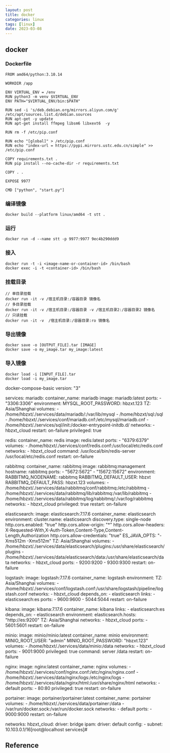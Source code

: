 ```yaml
---
layout: post
title: docker
categories: linux
tags: [linux]
date: 2023-03-08
---
```


## docker

### Dockerfile

    FROM amd64/python:3.10.14

    WORKDIR /app

    ENV VIRTUAL_ENV = /env
    RUN python3 -m venv $VIRTUAL_ENV
    ENV PATH="$VIRTUAL_ENV/bin:$PATH"

    RUN sed -i 's/deb.debian.org/mirrors.aliyun.com/g' /etc/apt/sources.list.d/debian.sources
    RUN apt-get -y update
    RUN apt-get install ffmpeg libsm6 libxext6  -y

    RUN rm -f /etc/pip.conf

    RUN echo "[global]" > /etc/pip.conf
    RUN echo "index-url = https://pypi.mirrors.ustc.edu.cn/simple" >> /etc/pip.conf

    COPY requirements.txt .
    RUN pip install --no-cache-dir -r requirements.txt

    COPY . .

    EXPOSE 9977

    CMD ["python", "start.py"]

### 编译镜像

    docker build --platform linux/amd64 -t stt .

### 运行

    docker run -d --name stt -p 9977:9977 9ec4b290ddd9

### 接入

    docker run -t -i <image-name-or-container-id> /bin/bash
    docker exec -i -t <container-id> /bin/bash

### 挂载目录
    // 单目录挂载
    docker run -it -v /宿主机目录:/容器目录 镜像名
    // 多目录挂载
    docker run -it -v /宿主机目录:/容器目录 -v /宿主机目录2:/容器目录2 镜像名
    // 只读挂载
    docker run -it -v  /宿主机目录:/容器目录:ro 镜像名

### 导出镜像

    docker save -o [OUTPUT_FILE].tar [IMAGE]
    docker save -o my_image.tar my_image:latest

### 导入镜像

    docker load -i [INPUT_FILE].tar
    docker load -i my_image.tar

docker-compose-basic
    version: "3"

services:
  mariadb:
    container_name: mariadb
    image: mariadb:latest
    ports:
      - "3306:3306"
    environment:
      MYSQL_ROOT_PASSWORD: hbzxt.123
      TZ: Asia/Shanghai
    volumes:
      - /home/hbzxt/./services/data/mariadb/:/var/lib/mysql
      - /home/hbzxt/sql:/sql
      - /home/hbzxt/./services/conf/mariadb.cnf:/etc/mysql/mariadb.cnf
      - /home/hbzxt/./services/sql/init:/docker-entrypoint-initdb.d/
    networks:
      - hbzxt_cloud
    restart: on-failure
    privileged: true

  redis:
    container_name: redis
    image: redis:latest
    ports:
      - "6379:6379"
    volumes:
      - /home/hbzxt/./services/conf/redis.conf:/usr/local/etc/redis.conf
    networks:
      - hbzxt_cloud
    command: /usr/local/bin/redis-server /usr/local/etc/redis.conf
    restart: on-failure

  rabbitmq:
    container_name: rabbitmq
    image: rabbitmq:management
    hostname: rabbitmq
    ports:
      - "5672:5672"
      - "15672:15672"
    environment:
      RABBITMQ_NODENAME: rabbitmq
      RABBITMQ_DEFAULT_USER: hbzxt
      RABBITMQ_DEFAULT_PASS: hbzxt.123
    volumes:
      - /home/hbzxt/./services/data/rabbitmq/conf/rabbitmq:/etc/rabbitmq
      - /home/hbzxt/./services/data/rabbitmq/lib/rabbitmq:/var/lib/rabbitmq
      - /home/hbzxt/./services/data/rabbitmq/log/rabbitmq/:/var/log/rabbitmq
    networks:
      - hbzxt_cloud
    privileged: true
    restart: on-failure

  elasticsearch:
    image: elasticsearch:7.17.6
    container_name: elasticsearch
    environment:
      cluster.name: elasticsearch
      discovery.type: single-node
      http.cors.enabled: "true"
      http.cors.allow-origin: "*"
      http.cors.allow-headers: X-Requested-With,X-Auth-Token,Content-Type,Content-Length,Authorization
      http.cors.allow-credentials: "true"
      ES_JAVA_OPTS: "-Xms512m -Xmx512m"
      TZ: Asia/Shanghai
    volumes:
      - /home/hbzxt/./services/data/elasticsearch/plugins:/usr/share/elasticsearch/plugins
      - /home/hbzxt/./services/data/elasticsearch/data:/usr/share/elasticsearch/data
    networks:
      - hbzxt_cloud
    ports:
      - 9200:9200
      - 9300:9300
    restart: on-failure

  logstash:
    image: logstash:7.17.6
    container_name: logstash
    environment:
      TZ: Asia/Shanghai
    volumes:
      - /home/hbzxt/./services/conf/logstash.conf:/usr/share/logstash/pipeline/logstash.conf
    networks:
      - hbzxt_cloud
    depends_on:
      - elasticsearch
    links:
      - elasticsearch:es
    ports:
      - 9600:9600
      - 5044:5044
    restart: on-failure

  kibana:
    image: kibana:7.17.6
    container_name: kibana
    links:
      - elasticsearch:es
    depends_on:
      - elasticsearch
    environment:
      elasticsearch.hosts: "http://es:9200"
      TZ: Asia/Shanghai
    networks:
      - hbzxt_cloud
    ports:
      - 5601:5601
    restart: on-failure

  minio:
    image: minio/minio:latest
    container_name: minio
    environment:
      MINIO_ROOT_USER: "admin"
      MINIO_ROOT_PASSWORD: "hbzxt.123"
    volumes:
      - /home/hbzxt/./services/data/minio:/data
    networks:
      - hbzxt_cloud
    ports:
      - 9001:9000
    privileged: true
    command: server /data
    restart: on-failure

  nginx:
    image: nginx:latest
    container_name: nginx
    volumes:
      - /home/hbzxt/./services/conf/nginx.conf:/etc/nginx/nginx.conf
      - /home/hbzxt/./services/data/nginx/logs:/etc/nginx/logs
      - /home/hbzxt/./services/data/nginx/html:/usr/share/nginx/html
    networks:
      - default
    ports:
      - 80:80
    privileged: true
    restart: on-failure

  portainer:
    image: portainer/portainer:latest
    container_name: portainer
    volumes:
      - /home/hbzxt/./services/data/portainer:/data
      - /var/run/docker.sock:/var/run/docker.sock
    networks:
      - default
    ports:
      - 9000:9000
    restart: on-failure

networks:
  hbzxt_cloud:
    driver: bridge
    ipam:
      driver: default
      config:
      - subnet:  10.103.0.1/16[root@localhost services]#


## Reference




